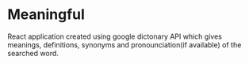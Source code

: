 # Meaningful
React application created using google dictonary API which gives meanings, definitions, synonyms and pronounciation(if available) of the searched word. 
